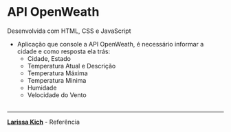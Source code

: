 # API OpenWeath
Desenvolvida com HTML, CSS e JavaScript


+ Aplicação que console a API OpenWeath, é necessário informar a cidade e como resposta ela trás:
    - Cidade, Estado
    - Temperatura Atual e Descrição
    - Temperatura Máxima
    - Temperatura Minima
    - Humidade
    - Velocidade do Vento<br><br>
 

___
__[Larissa Kich](https://www.youtube.com/watch?v=t_GdX1iLYQE&ab_channel=LarissaKich)__ - Referência